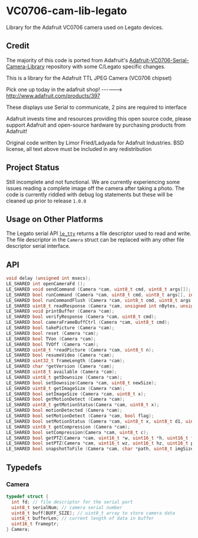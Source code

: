 # VC0706-cam-lib-legato
Library for the Adafruit VC0706 camera used on Legato devices.

## Credit
The majority of this code is ported from Adafruit's [Adafruit-VC0706-Serial-Camera-Library](https://github.com/adafruit/Adafruit-VC0706-Serial-Camera-Library) repository with some C/Legato specific changes.

This is a library for the Adafruit TTL JPEG Camera (VC0706 chipset)

Pick one up today in the adafruit shop!
------> http://www.adafruit.com/products/397

These displays use Serial to communicate, 2 pins are required to interface

Adafruit invests time and resources providing this open source code,
please support Adafruit and open-source hardware by purchasing
products from Adafruit!

Original code written by Limor Fried/Ladyada for Adafruit Industries.
BSD license, all text above must be included in any redistribution

## Project Status

Still incomplete and not functional. We are currently experiencing some issues reading a complete image off the camera after taking a photo. The code is currently riddled with debug log statements but these will be cleaned up prior to release `1.0.0`

## Usage on Other Platforms
The Legato serial API [`le_tty`](http://legato.io/legato-docs/latest/le__tty_8h.html) returns a file descriptor used to read and write. The file descriptor in the `Camera` struct can be replaced with any other file descriptor serial interface.

## API
```c
void delay (unsigned int msecs);
LE_SHARED int openCameraFd ();
LE_SHARED void sendCommand (Camera *cam, uint8_t cmd, uint8_t args[]);
LE_SHARED bool runCommand (Camera *cam, uint8_t cmd, uint8_t args[], int respLen, bool flushFlag);
LE_SHARED bool runCommandFlush (Camera *cam, uint8_t cmd, uint8_t args[], int respLen);
LE_SHARED uint8_t readResponse (Camera *cam, unsigned int nBytes, unsigned int timeout);
LE_SHARED void printBuffer (Camera *cam);
LE_SHARED bool verifyResponse (Camera *cam, uint8_t cmd);
LE_SHARED bool cameraFrameBuffCtrl (Camera *cam, uint8_t cmd);
LE_SHARED bool takePicture (Camera *cam);
LE_SHARED bool reset (Camera *cam);
LE_SHARED bool TVon (Camera *cam);
LE_SHARED bool TVOff (Camera *cam);
LE_SHARED uint8_t *readPicture (Camera *cam, uint8_t n);
LE_SHARED bool resumeVideo (Camera *cam);
LE_SHARED uint32_t frameLength (Camera *cam);
LE_SHARED char *getVersion (Camera *cam);
LE_SHARED uint8_t available (Camera *cam);
LE_SHARED uint8_t getDownsize (Camera *cam);
LE_SHARED bool setDownsize(Camera *cam, uint8_t newSize);
LE_SHARED uint8_t getImageSize (Camera *cam);
LE_SHARED bool setImageSize (Camera *cam, uint8_t x);
LE_SHARED bool getMotionDetect (Camera *cam);
LE_SHARED uint8_t getMotionStatus(Camera *cam, uint8_t x);
LE_SHARED bool motionDetected (Camera *cam);
LE_SHARED bool setMotionDetect (Camera *cam, bool flag);
LE_SHARED bool setMotionStatus (Camera *cam, uint8_t x, uint8_t d1, uint8_t d2);
LE_SHARED uint8_t getCompression (Camera *cam);
LE_SHARED bool setCompression(Camera *cam, uint8_t c);
LE_SHARED bool getPTZ(Camera *cam, uint16_t *w, uint16_t *h, uint16_t *wz, uint16_t *hz, uint16_t *pan, uint16_t *tilt);
LE_SHARED bool setPTZ(Camera *cam, uint16_t wz, uint16_t hz, uint16_t pan, uint16_t tilt);
LE_SHARED bool snapshotToFile (Camera *cam, char *path, uint8_t imgSize);
```

## Typedefs

### Camera
```c
typedef struct {
  int fd; // file descriptor for the serial port
  uint8_t serialNum; // camera serial number
  uint8_t buff[BUFF_SIZE]; // uint8_t array to store camera data
  uint8_t bufferLen; // current length of data in buffer
  uint16_t frameptr;
} Camera;
```
